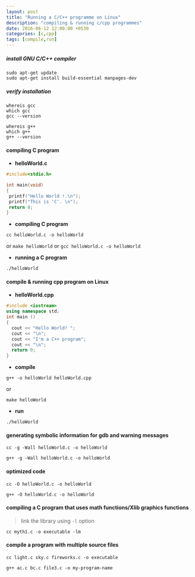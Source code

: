 ```yaml
---
layout: post
title: "Running a C/C++ programme on Linux"
description: "compiling & running c/cpp programmes"
date: 2016-06-12 12:00:00 +0530
categories: [c,cpp]
tags: [compile,run]
---
```


##### install GNU C/C++ compiler

```shell
sudo apt-get update
sudo apt-get install build-essential manpages-dev
```

##### verify installation

```shell
whereis gcc
which gcc
gcc --version
```

```shell
whereis g++
which g++
g++ --version
```

#### compiling C program

+ **helloWorld.c**

```cpp
#include<stdio.h>

int main(void)
{
 printf("Hello World !.\n");
 printf("This is 'C'. \n");
 return 0;
}
```

+ **compiling C program**

```shell
cc helloWorld.c -o helloWorld
```
or `make helloWorld` or `gcc helloWorld.c -o helloWorld`

+ **running a C program**

```shell
./helloWorld
```

#### compile & running cpp program on Linux

+ **helloWorld.cpp**

```cpp
#include <iostream>
using namespace std;
int main ()
{
  cout << "Hello World! ";
  cout << "\n";
  cout << "I'm a C++ program";
  cout << "\n";
  return 0;
}
```

+ **compile**

```shell
g++ -o helloWorld helloWorld.cpp
```
or
```shell
make helloWorld
```

* **run**

```shell
./helloWorld
```

#### generating symbolic information for gdb and warning messages

```shell
cc -g -Wall helloWorld.c -o helloWorld
```

```shell
g++ -g -Wall helloWorld.c -o helloWorld
```

#### optimized code

```shell
cc -O helloWorld.c -o helloWorld
```

```shell
g++ -O helloWorld.c -o helloWorld
```

#### compiling a C program that uses math functions/Xlib graphics functions

> link the library using `-l` option

```shell
cc myth1.c -o executable -lm
```

#### compile a program with multiple source files

```shell
cc light.c sky.c fireworks.c -o executable
```

```shell
g++ ac.c bc.c file3.c -o my-program-name
```
